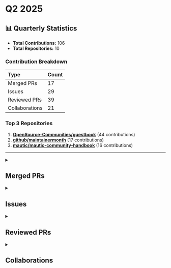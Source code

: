 # Q2 2025

## 📊 Quarterly Statistics

* **Total Contributions:** 106
* **Total Repositories:** 10

### Contribution Breakdown

| Type | Count |
| :--- | :--- |
| Merged PRs | 17 |
| Issues | 29 |
| Reviewed PRs | 39 |
| Collaborations | 21 |

### Top 3 Repositories

1. [**OpenSource-Communities/guestbook**](https://github.com/OpenSource-Communities/guestbook) (44 contributions)
2. [**github/maintainermonth**](https://github.com/github/maintainermonth) (17 contributions)
3. [**mautic/mautic-community-handbook**](https://github.com/mautic/mautic-community-handbook) (16 contributions)

---

<details>
 <summary><h2>Merged PRs</h2></summary>
<table style='width:100%; table-layout:fixed;'>
  <thead>
    <tr>
      <th style='width:5%;'>No.</th>
      <th style='width:20%;'>Project Name</th>
      <th style='width:30%;'>Title</th>
      <th style='width:15%;'>Created At</th>
      <th style='width:15%;'>Merged At</th>
      <th style='width:15%;'>Review Period</th>
    </tr>
  </thead>
  <tbody>
    <tr>
      <td>1.</td>
      <td>mautic/mautic-community-handbook</td>
      <td><a href='https://github.com/mautic/mautic-community-handbook/pull/310'>Docs: Convert Governance & Governance Model v2.0 to RST</a></td>
      <td>2025-06-30</td>
      <td>2025-07-31</td>
      <td>31 days</td>
    </tr>
    <tr>
      <td>2.</td>
      <td>mautic/mautic-community-handbook</td>
      <td><a href='https://github.com/mautic/mautic-community-handbook/pull/309'>Remove Mautic features from Vale</a></td>
      <td>2025-06-26</td>
      <td>2025-06-26</td>
      <td>0 days</td>
    </tr>
    <tr>
      <td>3.</td>
      <td>Virtual-Coffee/VC-Community-Docs</td>
      <td><a href='https://github.com/Virtual-Coffee/VC-Community-Docs/pull/507'>docs: Update README and Maintainers Page</a></td>
      <td>2025-06-23</td>
      <td>2025-06-23</td>
      <td>0 days</td>
    </tr>
    <tr>
      <td>4.</td>
      <td>mautic/user-documentation</td>
      <td><a href='https://github.com/mautic/user-documentation/pull/403'>Remove update command from 4.x docs</a></td>
      <td>2025-06-10</td>
      <td>2025-06-16</td>
      <td>6 days</td>
    </tr>
    <tr>
      <td>5.</td>
      <td>mautic/user-documentation</td>
      <td><a href='https://github.com/mautic/user-documentation/pull/402'>Remove update command from 6.0 docs</a></td>
      <td>2025-06-10</td>
      <td>2025-06-16</td>
      <td>6 days</td>
    </tr>
    <tr>
      <td>6.</td>
      <td>mautic/user-documentation</td>
      <td><a href='https://github.com/mautic/user-documentation/pull/401'>Remove update command from 5.2 docs</a></td>
      <td>2025-06-10</td>
      <td>2025-06-16</td>
      <td>6 days</td>
    </tr>
    <tr>
      <td>7.</td>
      <td>mautic/user-documentation</td>
      <td><a href='https://github.com/mautic/user-documentation/pull/400'>Remove update command from 5.x docs</a></td>
      <td>2025-06-10</td>
      <td>2025-06-16</td>
      <td>6 days</td>
    </tr>
    <tr>
      <td>8.</td>
      <td>Virtual-Coffee/VC-Community-Docs</td>
      <td><a href='https://github.com/Virtual-Coffee/VC-Community-Docs/pull/504'>docs: Update root's README</a></td>
      <td>2025-06-03</td>
      <td>2025-06-05</td>
      <td>2 days</td>
    </tr>
    <tr>
      <td>9.</td>
      <td>Virtual-Coffee/virtualcoffee.io</td>
      <td><a href='https://github.com/Virtual-Coffee/virtualcoffee.io/pull/1352'>Add Job Hunt to the Developer Resources</a></td>
      <td>2025-05-30</td>
      <td>2025-07-25</td>
      <td>56 days</td>
    </tr>
    <tr>
      <td>10.</td>
      <td>Virtual-Coffee/virtualcoffee.io</td>
      <td><a href='https://github.com/Virtual-Coffee/virtualcoffee.io/pull/1348'>Add "Summer 2025 Bi-Month Challenge: Get Job Ready" to the website</a></td>
      <td>2025-05-28</td>
      <td>2025-06-01</td>
      <td>4 days</td>
    </tr>
    <tr>
      <td>11.</td>
      <td>OpenSource-Communities/pizza-verse</td>
      <td><a href='https://github.com/OpenSource-Communities/pizza-verse/pull/115'>docs: Update docs</a></td>
      <td>2025-05-20</td>
      <td>2025-10-02</td>
      <td>135 days</td>
    </tr>
    <tr>
      <td>12.</td>
      <td>OpenSource-Communities/guestbook</td>
      <td><a href='https://github.com/OpenSource-Communities/guestbook/pull/756'>fix: Update docs</a></td>
      <td>2025-05-20</td>
      <td>2025-09-04</td>
      <td>107 days</td>
    </tr>
    <tr>
      <td>13.</td>
      <td>Virtual-Coffee/virtualcoffee.io</td>
      <td><a href='https://github.com/Virtual-Coffee/virtualcoffee.io/pull/1343'>feat: Add May 2025 Challenge to the Website</a></td>
      <td>2025-04-28</td>
      <td>2025-04-30</td>
      <td>2 days</td>
    </tr>
    <tr>
      <td>14.</td>
      <td>github/maintainermonth</td>
      <td><a href='https://github.com/github/maintainermonth/pull/300'>Change header's background color</a></td>
      <td>2025-04-23</td>
      <td>2025-04-23</td>
      <td>0 days</td>
    </tr>
    <tr>
      <td>15.</td>
      <td>github/maintainermonth</td>
      <td><a href='https://github.com/github/maintainermonth/pull/277'>fix: Change event labels' background color</a></td>
      <td>2025-04-21</td>
      <td>2025-04-22</td>
      <td>1 days</td>
    </tr>
    <tr>
      <td>16.</td>
      <td>github/maintainermonth</td>
      <td><a href='https://github.com/github/maintainermonth/pull/258'>fix: Blog title for Chrissy Codes</a></td>
      <td>2025-04-18</td>
      <td>2025-04-18</td>
      <td>0 days</td>
    </tr>
    <tr>
      <td>17.</td>
      <td>github/maintainermonth</td>
      <td><a href='https://github.com/github/maintainermonth/pull/255'>fix: Typo for the word "Maintainer"</a></td>
      <td>2025-04-17</td>
      <td>2025-04-17</td>
      <td>0 days</td>
    </tr>
  </tbody>
</table>
</details>

<details>
 <summary><h2>Issues</h2></summary>
<table style='width:100%; table-layout:fixed;'>
  <thead>
    <tr>
      <th style='width:5%;'>No.</th>
      <th style='width:25%;'>Project Name</th>
      <th style='width:35%;'>Title</th>
      <th style='width:15%;'>Created At</th>
      <th style='width:15%;'>Closed At</th>
      <th style='width:10%;'>Closing Period</th>
    </tr>
  </thead>
  <tbody>
    <tr>
      <td>1.</td>
      <td>mautic/mautic-community-handbook</td>
      <td><a href='https://github.com/mautic/mautic-community-handbook/issues/308'>Remove Mautic features from Vale</a></td>
      <td>2025-06-26</td>
      <td>2025-06-26</td>
      <td>0 days</td>
    </tr>
    <tr>
      <td>2.</td>
      <td>mautic/user-documentation</td>
      <td><a href='https://github.com/mautic/user-documentation/issues/399'>Remove harmful command</a></td>
      <td>2025-06-10</td>
      <td>2025-06-16</td>
      <td>7 days</td>
    </tr>
    <tr>
      <td>3.</td>
      <td>Virtual-Coffee/VC-Community-Docs</td>
      <td><a href='https://github.com/Virtual-Coffee/VC-Community-Docs/issues/506'>docs: Move Maintainers section from README to Maintainers page</a></td>
      <td>2025-06-08</td>
      <td>2025-06-23</td>
      <td>15 days</td>
    </tr>
    <tr>
      <td>4.</td>
      <td>Virtual-Coffee/VC-Community-Docs</td>
      <td><a href='https://github.com/Virtual-Coffee/VC-Community-Docs/issues/505'>Update docs' README</a></td>
      <td>2025-06-03</td>
      <td>2025-06-23</td>
      <td>20 days</td>
    </tr>
    <tr>
      <td>5.</td>
      <td>Virtual-Coffee/VC-Community-Docs</td>
      <td><a href='https://github.com/Virtual-Coffee/VC-Community-Docs/issues/503'>Update root's README</a></td>
      <td>2025-06-02</td>
      <td>2025-06-05</td>
      <td>3 days</td>
    </tr>
    <tr>
      <td>6.</td>
      <td>Virtual-Coffee/virtualcoffee.io</td>
      <td><a href='https://github.com/Virtual-Coffee/virtualcoffee.io/issues/1353'>Add Resources to the Job Hunt Page -- Do Not Close This Issue!</a></td>
      <td>2025-05-31</td>
      <td>N/A</td>
      <td>Open</td>
    </tr>
    <tr>
      <td>7.</td>
      <td>Virtual-Coffee/virtualcoffee.io</td>
      <td><a href='https://github.com/Virtual-Coffee/virtualcoffee.io/issues/1351'>Add Job Hunt to the Developer Resources</a></td>
      <td>2025-05-30</td>
      <td>2025-07-25</td>
      <td>56 days</td>
    </tr>
    <tr>
      <td>8.</td>
      <td>Virtual-Coffee/virtualcoffee.io</td>
      <td><a href='https://github.com/Virtual-Coffee/virtualcoffee.io/issues/1347'>Add June-July 2025 challenge to the website</a></td>
      <td>2025-05-28</td>
      <td>2025-06-01</td>
      <td>4 days</td>
    </tr>
    <tr>
      <td>9.</td>
      <td>OpenSource-Communities/pizza-verse</td>
      <td><a href='https://github.com/OpenSource-Communities/pizza-verse/issues/114'>Docs: Update docs</a></td>
      <td>2025-05-20</td>
      <td>2025-10-02</td>
      <td>135 days</td>
    </tr>
    <tr>
      <td>10.</td>
      <td>OpenSource-Communities/guestbook</td>
      <td><a href='https://github.com/OpenSource-Communities/guestbook/issues/755'>Docs: Update docs</a></td>
      <td>2025-05-20</td>
      <td>2025-09-04</td>
      <td>107 days</td>
    </tr>
    <tr>
      <td>11.</td>
      <td>mautic/mautic-community-handbook</td>
      <td><a href='https://github.com/mautic/mautic-community-handbook/issues/300'>Add `toctree` for the "Developer" section</a></td>
      <td>2025-05-05</td>
      <td>2025-07-29</td>
      <td>85 days</td>
    </tr>
    <tr>
      <td>12.</td>
      <td>OpenSource-Communities/guestbook</td>
      <td><a href='https://github.com/OpenSource-Communities/guestbook/issues/735'>Feature: Add @aerg04 as a contributor</a></td>
      <td>2025-04-29</td>
      <td>2025-04-29</td>
      <td>0 days</td>
    </tr>
    <tr>
      <td>13.</td>
      <td>Virtual-Coffee/virtualcoffee.io</td>
      <td><a href='https://github.com/Virtual-Coffee/virtualcoffee.io/issues/1342'>Add May 2025 Challenge to the Website</a></td>
      <td>2025-04-28</td>
      <td>2025-04-30</td>
      <td>2 days</td>
    </tr>
    <tr>
      <td>14.</td>
      <td>github/maintainermonth</td>
      <td><a href='https://github.com/github/maintainermonth/issues/274'>Event labels background color don't pass contrast checker for accessibility</a></td>
      <td>2025-04-20</td>
      <td>2025-04-22</td>
      <td>2 days</td>
    </tr>
    <tr>
      <td>15.</td>
      <td>github/maintainermonth</td>
      <td><a href='https://github.com/github/maintainermonth/issues/273'>Background color for podcast label doesn't pass color contrast for accessibility</a></td>
      <td>2025-04-20</td>
      <td>2025-04-20</td>
      <td>0 days</td>
    </tr>
    <tr>
      <td>16.</td>
      <td>github/maintainermonth</td>
      <td><a href='https://github.com/github/maintainermonth/issues/272'>Issues with `yarn` on Windows 11</a></td>
      <td>2025-04-20</td>
      <td>N/A</td>
      <td>Open</td>
    </tr>
    <tr>
      <td>17.</td>
      <td>github/maintainermonth</td>
      <td><a href='https://github.com/github/maintainermonth/issues/270'>Add CODEOWNERS file</a></td>
      <td>2025-04-20</td>
      <td>2025-04-24</td>
      <td>4 days</td>
    </tr>
    <tr>
      <td>18.</td>
      <td>github/maintainermonth</td>
      <td><a href='https://github.com/github/maintainermonth/issues/265'>Inline buttons are causing white space on mobile screen</a></td>
      <td>2025-04-18</td>
      <td>2025-04-29</td>
      <td>10 days</td>
    </tr>
    <tr>
      <td>19.</td>
      <td>github/maintainermonth</td>
      <td><a href='https://github.com/github/maintainermonth/issues/259'>Text and button overlap with image on mobile screens </a></td>
      <td>2025-04-18</td>
      <td>N/A</td>
      <td>Open</td>
    </tr>
    <tr>
      <td>20.</td>
      <td>github/maintainermonth</td>
      <td><a href='https://github.com/github/maintainermonth/issues/257'>Incorrect title in the library</a></td>
      <td>2025-04-18</td>
      <td>2025-04-18</td>
      <td>0 days</td>
    </tr>
    <tr>
      <td>21.</td>
      <td>github/maintainermonth</td>
      <td><a href='https://github.com/github/maintainermonth/issues/256'>Typo for the word "Maintainer"</a></td>
      <td>2025-04-17</td>
      <td>2025-04-17</td>
      <td>0 days</td>
    </tr>
    <tr>
      <td>22.</td>
      <td>mautic/mautic-community-handbook</td>
      <td><a href='https://github.com/mautic/mautic-community-handbook/issues/289'>Convert "Community reviews" section to RST</a></td>
      <td>2025-04-16</td>
      <td>2025-07-31</td>
      <td>106 days</td>
    </tr>
    <tr>
      <td>23.</td>
      <td>mautic/mautic-community-handbook</td>
      <td><a href='https://github.com/mautic/mautic-community-handbook/issues/288'>Convert "Developer documentation" section to RST</a></td>
      <td>2025-04-16</td>
      <td>2025-07-31</td>
      <td>106 days</td>
    </tr>
    <tr>
      <td>24.</td>
      <td>mautic/mautic-community-handbook</td>
      <td><a href='https://github.com/mautic/mautic-community-handbook/issues/287'>Convert "Pull requests" section to RST</a></td>
      <td>2025-04-16</td>
      <td>2025-07-31</td>
      <td>106 days</td>
    </tr>
    <tr>
      <td>25.</td>
      <td>mautic/mautic-community-handbook</td>
      <td><a href='https://github.com/mautic/mautic-community-handbook/issues/286'>Convert "Bugs" section to RST</a></td>
      <td>2025-04-16</td>
      <td>2025-07-31</td>
      <td>106 days</td>
    </tr>
    <tr>
      <td>26.</td>
      <td>mautic/mautic-community-handbook</td>
      <td><a href='https://github.com/mautic/mautic-community-handbook/issues/285'>Convert "Local environment setup" to RST</a></td>
      <td>2025-04-16</td>
      <td>2025-07-31</td>
      <td>106 days</td>
    </tr>
    <tr>
      <td>27.</td>
      <td>mautic/mautic-community-handbook</td>
      <td><a href='https://github.com/mautic/mautic-community-handbook/issues/284'>Convert "Code" section to RST</a></td>
      <td>2025-04-16</td>
      <td>2025-07-31</td>
      <td>106 days</td>
    </tr>
    <tr>
      <td>28.</td>
      <td>mautic/mautic-community-handbook</td>
      <td><a href='https://github.com/mautic/mautic-community-handbook/issues/283'>Developer - https://contribute.mautic.org/contributing-to-mautic/developer</a></td>
      <td>2025-04-16</td>
      <td>2025-04-16</td>
      <td>0 days</td>
    </tr>
    <tr>
      <td>29.</td>
      <td>mautic/mautic-community-handbook</td>
      <td><a href='https://github.com/mautic/mautic-community-handbook/issues/282'>Convert "Developer" section in the "Contributing to Mautic" section to RST</a></td>
      <td>2025-04-14</td>
      <td>2025-07-31</td>
      <td>108 days</td>
    </tr>
  </tbody>
</table>
</details>

<details>
 <summary><h2>Reviewed PRs</h2></summary>
<table style='width:100%; table-layout:fixed;'>
  <thead>
    <tr>
      <th style='width:5%;'>No.</th>
      <th style='width:25%;'>Project Name</th>
      <th style='width:35%;'>Title</th>
      <th style='width:15%;'>Created At</th>
      <th style='width:10%;'>My First Review</th>
      <th style='width:10%;'>My First Review Period</th>
    </tr>
  </thead>
  <tbody>
    <tr>
      <td>1.</td>
      <td>OpenSource-Communities/guestbook</td>
      <td><a href='https://github.com/OpenSource-Communities/guestbook/pull/786'>feat: add @acskii as a contributor</a></td>
      <td>2025-06-29</td>
      <td>2025-06-30</td>
      <td>1 days</td>
    </tr>
    <tr>
      <td>2.</td>
      <td>mautic/mautic-community-handbook</td>
      <td><a href='https://github.com/mautic/mautic-community-handbook/pull/306'>Add Python path to VCS settings in devcontainer.json</a></td>
      <td>2025-06-20</td>
      <td>2025-06-20</td>
      <td>0 days</td>
    </tr>
    <tr>
      <td>3.</td>
      <td>mautic/mautic-community-handbook</td>
      <td><a href='https://github.com/mautic/mautic-community-handbook/pull/307'>Small heading nesting fix</a></td>
      <td>2025-06-26</td>
      <td>2025-06-26</td>
      <td>0 days</td>
    </tr>
    <tr>
      <td>4.</td>
      <td>mautic/mautic-community-handbook</td>
      <td><a href='https://github.com/mautic/mautic-community-handbook/pull/303'>Update governance model: Product-specific governance</a></td>
      <td>2025-05-14</td>
      <td>2025-06-04</td>
      <td>21 days</td>
    </tr>
    <tr>
      <td>5.</td>
      <td>mautic/mautic-community-handbook</td>
      <td><a href='https://github.com/mautic/mautic-community-handbook/pull/305'>Add support for GitHub Codespaces</a></td>
      <td>2025-06-17</td>
      <td>2025-06-19</td>
      <td>2 days</td>
    </tr>
    <tr>
      <td>6.</td>
      <td>OpenSource-Communities/guestbook</td>
      <td><a href='https://github.com/OpenSource-Communities/guestbook/pull/784'>feat: Add @Akintademuyiwa24 as a contributor</a></td>
      <td>2025-06-13</td>
      <td>2025-06-17</td>
      <td>3 days</td>
    </tr>
    <tr>
      <td>7.</td>
      <td>OpenSource-Communities/guestbook</td>
      <td><a href='https://github.com/OpenSource-Communities/guestbook/pull/777'>docs: update @sujanthapa01 as a contributor</a></td>
      <td>2025-06-06</td>
      <td>2025-06-09</td>
      <td>3 days</td>
    </tr>
    <tr>
      <td>8.</td>
      <td>OpenSource-Communities/guestbook</td>
      <td><a href='https://github.com/OpenSource-Communities/guestbook/pull/782'>feat: Add @mathncode-sid as a contributor</a></td>
      <td>2025-06-09</td>
      <td>2025-06-09</td>
      <td>0 days</td>
    </tr>
    <tr>
      <td>9.</td>
      <td>OpenSource-Communities/guestbook</td>
      <td><a href='https://github.com/OpenSource-Communities/guestbook/pull/779'>feat: Add @darlopvil as a contributor</a></td>
      <td>2025-06-07</td>
      <td>2025-06-09</td>
      <td>2 days</td>
    </tr>
    <tr>
      <td>10.</td>
      <td>github/maintainermonth</td>
      <td><a href='https://github.com/github/maintainermonth/pull/327'>docs: improve CONTRIBUTING.md</a></td>
      <td>2025-05-06</td>
      <td>2025-05-07</td>
      <td>1 days</td>
    </tr>
    <tr>
      <td>11.</td>
      <td>Virtual-Coffee/VC-Community-Docs</td>
      <td><a href='https://github.com/Virtual-Coffee/VC-Community-Docs/pull/502'>501 docs update the coffee tables documentation</a></td>
      <td>2025-06-01</td>
      <td>2025-06-02</td>
      <td>2 days</td>
    </tr>
    <tr>
      <td>12.</td>
      <td>OpenSource-Communities/guestbook</td>
      <td><a href='https://github.com/OpenSource-Communities/guestbook/pull/736'>docs: Add Akhilesh1310 to Contributors Section</a></td>
      <td>2025-05-01</td>
      <td>2025-05-02</td>
      <td>1 days</td>
    </tr>
    <tr>
      <td>13.</td>
      <td>OpenSource-Communities/guestbook</td>
      <td><a href='https://github.com/OpenSource-Communities/guestbook/pull/732'>docs: add @edwinkuruvila as a contributor</a></td>
      <td>2025-04-21</td>
      <td>2025-04-28</td>
      <td>7 days</td>
    </tr>
    <tr>
      <td>14.</td>
      <td>OpenSource-Communities/guestbook</td>
      <td><a href='https://github.com/OpenSource-Communities/guestbook/pull/724'>feat: add ghostdeveloper404 as a contributor</a></td>
      <td>2025-04-11</td>
      <td>2025-04-12</td>
      <td>1 days</td>
    </tr>
    <tr>
      <td>15.</td>
      <td>OpenSource-Communities/guestbook</td>
      <td><a href='https://github.com/OpenSource-Communities/guestbook/pull/722'>feat: Add <@Justin-WebDev> as a contributor</a></td>
      <td>2025-04-08</td>
      <td>2025-04-09</td>
      <td>1 days</td>
    </tr>
    <tr>
      <td>16.</td>
      <td>OpenSource-Communities/guestbook</td>
      <td><a href='https://github.com/OpenSource-Communities/guestbook/pull/719'>feat: Add @JingjieGao as a contributor</a></td>
      <td>2025-04-07</td>
      <td>2025-04-09</td>
      <td>3 days</td>
    </tr>
    <tr>
      <td>17.</td>
      <td>OpenSource-Communities/guestbook</td>
      <td><a href='https://github.com/OpenSource-Communities/guestbook/pull/717'>feat: Add @matheus0214 as a contributor</a></td>
      <td>2025-04-06</td>
      <td>2025-04-09</td>
      <td>3 days</td>
    </tr>
    <tr>
      <td>18.</td>
      <td>OpenSource-Communities/guestbook</td>
      <td><a href='https://github.com/OpenSource-Communities/guestbook/pull/761'>docs: add @TomasDarquier as a contributor</a></td>
      <td>2025-05-28</td>
      <td>2025-05-29</td>
      <td>1 days</td>
    </tr>
    <tr>
      <td>19.</td>
      <td>OpenSource-Communities/guestbook</td>
      <td><a href='https://github.com/OpenSource-Communities/guestbook/pull/758'>docs: add @topSimpa as a contributor</a></td>
      <td>2025-05-21</td>
      <td>2025-05-21</td>
      <td>0 days</td>
    </tr>
    <tr>
      <td>20.</td>
      <td>OpenSource-Communities/guestbook</td>
      <td><a href='https://github.com/OpenSource-Communities/guestbook/pull/752'>feat: add @drazerd as a contributor</a></td>
      <td>2025-05-17</td>
      <td>2025-05-19</td>
      <td>2 days</td>
    </tr>
    <tr>
      <td>21.</td>
      <td>OpenSource-Communities/guestbook</td>
      <td><a href='https://github.com/OpenSource-Communities/guestbook/pull/738'>feat: Add porteristhechampion as a contributor</a></td>
      <td>2025-05-05</td>
      <td>2025-05-16</td>
      <td>11 days</td>
    </tr>
    <tr>
      <td>22.</td>
      <td>OpenSource-Communities/pizza-verse</td>
      <td><a href='https://github.com/OpenSource-Communities/pizza-verse/pull/108'>feat: Add BBQ Chicken Pizza</a></td>
      <td>2024-09-03</td>
      <td>2024-09-06</td>
      <td>3 days</td>
    </tr>
    <tr>
      <td>23.</td>
      <td>OpenSource-Communities/guestbook</td>
      <td><a href='https://github.com/OpenSource-Communities/guestbook/pull/728'>docs: add @QUxPTA as a contributor</a></td>
      <td>2025-04-15</td>
      <td>2025-04-28</td>
      <td>13 days</td>
    </tr>
    <tr>
      <td>24.</td>
      <td>OpenSource-Communities/guestbook</td>
      <td><a href='https://github.com/OpenSource-Communities/guestbook/pull/730'>feat: Add sademban as a contributor</a></td>
      <td>2025-04-20</td>
      <td>2025-04-28</td>
      <td>8 days</td>
    </tr>
    <tr>
      <td>25.</td>
      <td>OpenSource-Communities/pizza-verse</td>
      <td><a href='https://github.com/OpenSource-Communities/pizza-verse/pull/112'>feat: Add new pizza recipe</a></td>
      <td>2025-04-15</td>
      <td>2025-04-29</td>
      <td>14 days</td>
    </tr>
    <tr>
      <td>26.</td>
      <td>OpenSource-Communities/guestbook</td>
      <td><a href='https://github.com/OpenSource-Communities/guestbook/pull/703'>feat: Add @aerg04 as a contributor</a></td>
      <td>2025-03-08</td>
      <td>2025-03-11</td>
      <td>3 days</td>
    </tr>
    <tr>
      <td>27.</td>
      <td>OpenSource-Communities/guestbook</td>
      <td><a href='https://github.com/OpenSource-Communities/guestbook/pull/715'>feat: Add @TanishqV5 as contributor</a></td>
      <td>2025-04-01</td>
      <td>2025-04-03</td>
      <td>2 days</td>
    </tr>
    <tr>
      <td>28.</td>
      <td>OpenSource-Communities/guestbook</td>
      <td><a href='https://github.com/OpenSource-Communities/guestbook/pull/702'>feat: Add @voaidesr as a contributor </a></td>
      <td>2025-03-08</td>
      <td>2025-03-11</td>
      <td>3 days</td>
    </tr>
    <tr>
      <td>29.</td>
      <td>OpenSource-Communities/guestbook</td>
      <td><a href='https://github.com/OpenSource-Communities/guestbook/pull/692'>feat: Add @vivienogoun as a contributor</a></td>
      <td>2025-02-25</td>
      <td>2025-02-26</td>
      <td>1 days</td>
    </tr>
    <tr>
      <td>30.</td>
      <td>OpenSource-Communities/guestbook</td>
      <td><a href='https://github.com/OpenSource-Communities/guestbook/pull/672'>docs: add @Muzammil-cyber as a contributor</a></td>
      <td>2025-02-13</td>
      <td>2025-02-13</td>
      <td>0 days</td>
    </tr>
    <tr>
      <td>31.</td>
      <td>OpenSource-Communities/guestbook</td>
      <td><a href='https://github.com/OpenSource-Communities/guestbook/pull/658'>docs: add @doraemon2200 as a contributor</a></td>
      <td>2025-01-31</td>
      <td>2025-02-05</td>
      <td>5 days</td>
    </tr>
    <tr>
      <td>32.</td>
      <td>OpenSource-Communities/guestbook</td>
      <td><a href='https://github.com/OpenSource-Communities/guestbook/pull/633'>docs: add @madevanni as a contributor</a></td>
      <td>2025-01-13</td>
      <td>2025-01-20</td>
      <td>7 days</td>
    </tr>
    <tr>
      <td>33.</td>
      <td>OpenSource-Communities/guestbook</td>
      <td><a href='https://github.com/OpenSource-Communities/guestbook/pull/631'>feat: Add @Lmdingi as a contributor</a></td>
      <td>2025-01-11</td>
      <td>2025-01-20</td>
      <td>9 days</td>
    </tr>
    <tr>
      <td>34.</td>
      <td>OpenSource-Communities/guestbook</td>
      <td><a href='https://github.com/OpenSource-Communities/guestbook/pull/726'>feat: Add <@Alz3bi> as a contributor</a></td>
      <td>2025-04-13</td>
      <td>2025-04-28</td>
      <td>15 days</td>
    </tr>
    <tr>
      <td>35.</td>
      <td>Virtual-Coffee/VC-Community-Docs</td>
      <td><a href='https://github.com/Virtual-Coffee/VC-Community-Docs/pull/491'>docs: Replace references to old newsletter link with new link</a></td>
      <td>2025-03-22</td>
      <td>2025-03-25</td>
      <td>3 days</td>
    </tr>
    <tr>
      <td>36.</td>
      <td>OpenSource-Communities/guestbook</td>
      <td><a href='https://github.com/OpenSource-Communities/guestbook/pull/720'>feat: Add @samuelard7 as a contributor</a></td>
      <td>2025-04-08</td>
      <td>2025-04-09</td>
      <td>1 days</td>
    </tr>
    <tr>
      <td>37.</td>
      <td>OpenSource-Communities/guestbook</td>
      <td><a href='https://github.com/OpenSource-Communities/guestbook/pull/708'>feat: Add @samuelard7 as a contributor</a></td>
      <td>2025-03-19</td>
      <td>2025-03-21</td>
      <td>3 days</td>
    </tr>
    <tr>
      <td>38.</td>
      <td>OpenSource-Communities/guestbook</td>
      <td><a href='https://github.com/OpenSource-Communities/guestbook/pull/712'>feat: Add @ValLee4 as a contributor</a></td>
      <td>2025-03-29</td>
      <td>2025-04-03</td>
      <td>4 days</td>
    </tr>
    <tr>
      <td>39.</td>
      <td>OpenSource-Communities/intro</td>
      <td><a href='https://github.com/OpenSource-Communities/intro/pull/256'>fix: typo and grammatical issue</a></td>
      <td>2025-03-29</td>
      <td>2025-04-03</td>
      <td>5 days</td>
    </tr>
  </tbody>
</table>
</details>

<details>
 <summary><h2>Collaborations</h2></summary>
<table style='width:100%; table-layout:fixed;'>
  <thead>
    <tr>
      <th style='width:5%;'>No.</th>
      <th style='width:30%;'>Project Name</th>
      <th style='width:35%;'>Title</th>
      <th style='width:15%;'>Created At</th>
      <th style='width:15%;'>Commented At</th>
    </tr>
  </thead>
  <tbody>
    <tr>
      <td>1.</td>
      <td>all-contributors/all-contributors.github.io</td>
      <td><a href='https://github.com/all-contributors/all-contributors.github.io/issues/143'>Call for translators</a></td>
      <td>2019-01-27</td>
      <td>2025-02-27</td>
    </tr>
    <tr>
      <td>2.</td>
      <td>Virtual-Coffee/virtualcoffee.io</td>
      <td><a href='https://github.com/Virtual-Coffee/virtualcoffee.io/issues/1356'>Broken link: /podcast/0204-debra-kaye</a></td>
      <td>2025-06-05</td>
      <td>2025-06-09</td>
    </tr>
    <tr>
      <td>3.</td>
      <td>github/maintainermonth</td>
      <td><a href='https://github.com/github/maintainermonth/issues/247'>Update contributing guide</a></td>
      <td>2025-04-17</td>
      <td>2025-04-17</td>
    </tr>
    <tr>
      <td>4.</td>
      <td>OpenSource-Communities/guestbook</td>
      <td><a href='https://github.com/OpenSource-Communities/guestbook/issues/734'>Feature: Add @mayurk224 as a contributor</a></td>
      <td>2025-04-25</td>
      <td>2025-06-02</td>
    </tr>
    <tr>
      <td>5.</td>
      <td>OpenSource-Communities/guestbook</td>
      <td><a href='https://github.com/OpenSource-Communities/guestbook/issues/733'>ADD @RiadGuerni as a contributor</a></td>
      <td>2025-04-24</td>
      <td>2025-06-02</td>
    </tr>
    <tr>
      <td>6.</td>
      <td>OpenSource-Communities/guestbook</td>
      <td><a href='https://github.com/OpenSource-Communities/guestbook/issues/723'>Feature:Add ghostdeveloper404 as a contributor.</a></td>
      <td>2025-04-11</td>
      <td>2025-06-02</td>
    </tr>
    <tr>
      <td>7.</td>
      <td>github/maintainermonth</td>
      <td><a href='https://github.com/github/maintainermonth/issues/269'>Add additional social icons</a></td>
      <td>2025-04-19</td>
      <td>2025-04-19</td>
    </tr>
    <tr>
      <td>8.</td>
      <td>OpenSource-Communities/guestbook</td>
      <td><a href='https://github.com/OpenSource-Communities/guestbook/issues/709'>Feature: Add @arvidtorbjoernsen as a contributor</a></td>
      <td>2025-03-19</td>
      <td>2025-04-29</td>
    </tr>
    <tr>
      <td>9.</td>
      <td>OpenSource-Communities/guestbook</td>
      <td><a href='https://github.com/OpenSource-Communities/guestbook/issues/707'>Feature: Add @samuelard7 as a contributor</a></td>
      <td>2025-03-19</td>
      <td>2025-04-29</td>
    </tr>
    <tr>
      <td>10.</td>
      <td>OpenSource-Communities/guestbook</td>
      <td><a href='https://github.com/OpenSource-Communities/guestbook/issues/706'>Feature: Add @Ke-vin-S as a contributor.</a></td>
      <td>2025-03-12</td>
      <td>2025-04-29</td>
    </tr>
    <tr>
      <td>11.</td>
      <td>OpenSource-Communities/guestbook</td>
      <td><a href='https://github.com/OpenSource-Communities/guestbook/issues/679'>Feature: Add @tejasbargujepatil as a contributor.</a></td>
      <td>2025-02-18</td>
      <td>2025-04-29</td>
    </tr>
    <tr>
      <td>12.</td>
      <td>OpenSource-Communities/guestbook</td>
      <td><a href='https://github.com/OpenSource-Communities/guestbook/issues/664'>Feature: Add @timothyjgrant11 as a contributor</a></td>
      <td>2025-02-05</td>
      <td>2025-04-29</td>
    </tr>
    <tr>
      <td>13.</td>
      <td>OpenSource-Communities/guestbook</td>
      <td><a href='https://github.com/OpenSource-Communities/guestbook/issues/663'>Feature: Add @karthik4222 as a contributor</a></td>
      <td>2025-02-04</td>
      <td>2025-04-29</td>
    </tr>
    <tr>
      <td>14.</td>
      <td>OpenSource-Communities/guestbook</td>
      <td><a href='https://github.com/OpenSource-Communities/guestbook/issues/656'>Feature: Add @DenisaHaka as a contributor</a></td>
      <td>2025-01-30</td>
      <td>2025-04-29</td>
    </tr>
    <tr>
      <td>15.</td>
      <td>OpenSource-Communities/guestbook</td>
      <td><a href='https://github.com/OpenSource-Communities/guestbook/issues/647'>Feature: Add @ItsAurelai as a contributor</a></td>
      <td>2025-01-22</td>
      <td>2025-04-29</td>
    </tr>
    <tr>
      <td>16.</td>
      <td>OpenSource-Communities/guestbook</td>
      <td><a href='https://github.com/OpenSource-Communities/guestbook/issues/634'>Feature: Add aleena-jaison</a></td>
      <td>2025-01-14</td>
      <td>2025-04-29</td>
    </tr>
    <tr>
      <td>17.</td>
      <td>github/maintainermonth</td>
      <td><a href='https://github.com/github/maintainermonth/issues/246'>Discussion/Improvement: How can we improve the library of resources?</a></td>
      <td>2025-04-17</td>
      <td>2025-04-18</td>
    </tr>
    <tr>
      <td>18.</td>
      <td>github/maintainermonth</td>
      <td><a href='https://github.com/github/maintainermonth/issues/262'>Header has no contrast!</a></td>
      <td>2025-04-18</td>
      <td>2025-04-18</td>
    </tr>
    <tr>
      <td>19.</td>
      <td>Virtual-Coffee/virtualcoffee.io</td>
      <td><a href='https://github.com/Virtual-Coffee/virtualcoffee.io/issues/1339'>Link to new VC Community Docs site</a></td>
      <td>2025-04-20</td>
      <td>2025-04-20</td>
    </tr>
    <tr>
      <td>20.</td>
      <td>open-sauced/docs</td>
      <td><a href='https://github.com/open-sauced/docs/issues/443'>Bug: Sign-up instructions in documentation are outdated</a></td>
      <td>2025-04-11</td>
      <td>2025-04-12</td>
    </tr>
    <tr>
      <td>21.</td>
      <td>open-sauced/docs</td>
      <td><a href='https://github.com/open-sauced/docs/issues/425'>Feature: follow markdown lint rules</a></td>
      <td>2024-11-25</td>
      <td>2024-11-29</td>
    </tr>
  </tbody>
</table>
</details>

